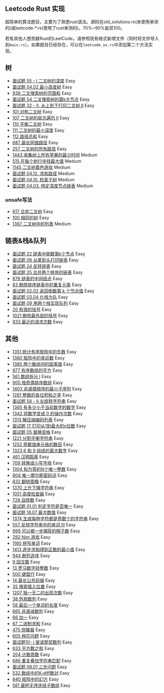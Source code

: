 Leetcode Rust 实现
--

超简单的算法题目，主要为了熟悉rust语法。源码在old_solutions.rs(未使用单测的)或leetcode-*.rs(使用了rust单测的)，70%~90%是双100。

若有其他人想贡献Rust的LeetCode，请参照现有格式新增文件（同时将文件导入到`main.rs`）。如果题目已经存在，可以在`leetcode_xx.rs`中添加第二个方法实现。

## 树

* [面试题 55 - I 二叉树的深度](src/interview_55_1.rs) Easy
* [面试题 04.02 最小高度树](src/interview_04_02.rs) Easy
* [938 二叉搜索树的范围和](src/leetcode_938.rs) Easy
* [面试题 54 二叉搜索树的第k大节点](src/interview_54.rs) Easy
* [面试题 32 - II. 从上到下打印二叉树 II](src/interview_32_2.rs) Easy
* [101 对称二叉树](src/leetcode_101.rs) Easy
* [107 二叉树的层次遍历 II](src/leetcode_107.rs) Easy
* [110 平衡二叉树](src/leetcode_110.rs) Easy
* [111 二叉树的最小深度](src/leetcode_111.rs) Easy
* [112 路径总和](src/leetcode_112.rs) Easy
* [687 最长同值路径](src/leetcode_687.rs) Easy
* [257 二叉树的所有路径](src/leetcode_257.rs) Easy
* [1443 收集树上所有苹果的最少时间](src/leetcode_1443.rs) Medium
* [515 在每个树行中找最大值](src/leetcode_515.rs) Medium
* [1145 二叉树着色游戏](src/leetcode_1145.rs) Medium
* [面试题 04.12. 求和路径](src/interview_04_12.rs) Medium
* [面试题 04.10. 检查子树](src/interview_04_10.rs) Medium
* [面试题 04.03. 特定深度节点链表](src/interview_04_03.rs) Medium

### unsafe写法

* [617 合并二叉树](src/leetcode_617.rs) Easy
* [100 相同的树](src/leetcode_100.rs) Easy
* [1367 二叉树中的列表](src/leetcode_1367.rs) Medium

## 链表&栈&队列

* [面试题 22 链表中倒数第k个节点](src/interview_22.rs) Easy
* [面试题 06 从尾到头打印链表](src/interview_06.rs) Easy
* [面试题 24 反转链表](src/interview_24.rs) Easy
* [面试题 25 合并两个排序的链表](src/interview_25.rs) Easy
* [876 链表的中间结点](src/leetcode_876.rs) Easy
* [83 删除排序链表中的重复元素](src/leetcode_83.rs) Easy
* [面试题 02.02 返回倒数第 k 个节点值](src/interview_02_02.rs) Easy
* [面试题 03.04 化栈为队](src/interview_03_04.rs) Easy
* [面试题 09 用两个栈实现队列](src/interview_09.rs) Easy
* [20 有效的括号](src/leetcode_20.rs) Easy
* [1021 删除最外层的括号](src/leetcode_1021.rs) Easy
* [933 最近的请求次数](src/leetcode_933.rs) Easy

## 其他

* [1351 统计有序矩阵中的负数](src/leetcode_1351.rs) Easy
* [1380 矩阵中的幸运数](src/leetcode_1380.rs) Easy
* [1385 两个数组间的距离值](src/leetcode_1385.rs) Easy
* [977 有序数组的平方](src/leetcode_977.rs) Easy
* [561 数组拆分 I](src/leetcode_561.rs) Easy
* [905 按奇偶排序数组](src/leetcode_905.rs) Easy
* [1403 非递增顺序的最小子序列](src/leetcode_1403.rs) Easy
* [1281 整数的各位积和之差](src/leetcode_1281.rs) Easy
* [面试题 58 - II 左旋转字符串](src/interview_58_2.rs) Easy
* [1365 有多少小于当前数字的数字](src/leetcode_1365.rs) Easy
* [1342 将数字变成 0 的操作次数](src/leetcode_1342.rs) Easy
* [1313 解压缩编码列表](src/leetcode_1313.rs) Easy
* [面试题 17 打印从1到最大的n位数](src/interview_17.rs) Easy
* [面试题 05 替换空格](src/interview_05.rs) Easy
* [1221 分割平衡字符串](src/leetcode_1221.rs) Easy
* [1252 奇数值单元格的数目](src/leetcode_1252.rs) Easy
* [1323 6 和 9 组成的最大数字](src/leetcode_1323.rs) Easy
* [461 汉明距离](src/leetcode_461.rs) Easy
* [709 转换成小写字母](src/leetcode_709.rs) Easy
* [1304 和为零的N个唯一整数](src/leetcode_1304.rs) Easy
* [804 唯一摩尔斯密码词](src/leetcode_804.rs) Easy
* [832 翻转图像](src/leetcode_832.rs) Easy
* [1370 上升下降字符串](src/leetcode_1370.rs) Easy
* [1051 高度检查器](src/leetcode_1051.rs) Easy
* [728 自除数](src/leetcode_728.rs) Easy
* [面试题 01.01 判定字符是否唯一](src/interview_01_01.rs) Easy
* [面试题 16.07 最大数值](src/interview_16_07.rs) Easy
* [1374 生成每种字符都是奇数个的字符串](src/leetcode_1374.rs) Easy
* [557 反转字符串中的单词 III](src/leetcode_557.rs) Easy
* [999 可以被一步捕获的棋子数](src/leetcode_999.rs) Easy
* [292 Nim 游戏](src/leetcode_292.rs) Easy
* [1160 拼写单词](src/leetcode_1160.rs) Easy
* [1413 逐步求和得到正数的最小值](src/leetcode_1413.rs) Easy
* [944 删列造序](src/leetcode_944.rs) Easy
* [9 回文数](src/leetcode_9.rs) Easy
* [13 罗马数字转整数](src/leetcode_13.rs) Easy
* [500 键盘行](src/leetcode_500.rs) Easy
* [14 最长公共前缀](src/leetcode_14.rs) Easy
* [35 搜索插入位置](src/leetcode_35.rs) Easy
* [1207 独一无二的出现次数](src/leetcode_1207.rs) Easy
* [38 外观数列](src/leetcode_38.rs) Easy
* [58 最后一个单词的长度](src/leetcode_58.rs) Easy
* [665 非递减数列](src/leetcode_665.rs) Easy
* [66 加一](src/leetcode_66.rs) Easy
* [67 二进制求和](src/leetcode_67.rs) Easy
* [475 供暖器](src/leetcode_475.rs) Easy
* [605 种花问题](src/leetcode_605.rs) Easy
* [面试题10- I 斐波那契数列](src/interview_10_01.rs) Easy
* [633 平方数之和](src/leetcode_633.rs) Easy
* [204 计数质数](src/leetcode_204.rs) Easy
* [686 重复叠加字符串匹配](src/leetcode_686.rs) Easy
* [面试题 08.01 三步问题](src/interview_08_01.rs) Easy
* [532 数组中的K-diff数对](src/leetcode_532.rs) Easy
* [840 矩阵中的幻方](src/leetcode_840.rs) Easy
* [581 最短无序连续子数组](src/leetcode_581.rs) Easy